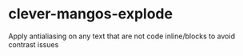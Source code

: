 # clever-mangos-explode

Apply antialiasing on any text that are not code inline/blocks to avoid contrast issues
